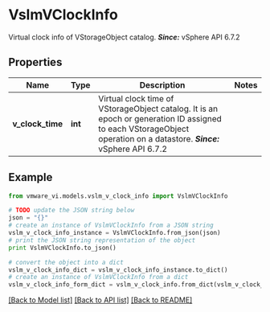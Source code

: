 # VslmVClockInfo

Virtual clock info of VStorageObject catalog.  ***Since:*** vSphere API 6.7.2 

## Properties
Name | Type | Description | Notes
------------ | ------------- | ------------- | -------------
**v_clock_time** | **int** | Virtual clock time of VStorageObject catalog.  It is an epoch or generation ID assigned to each VStorageObject operation on a datastore.  ***Since:*** vSphere API 6.7.2  | 

## Example

```python
from vmware_vi.models.vslm_v_clock_info import VslmVClockInfo

# TODO update the JSON string below
json = "{}"
# create an instance of VslmVClockInfo from a JSON string
vslm_v_clock_info_instance = VslmVClockInfo.from_json(json)
# print the JSON string representation of the object
print VslmVClockInfo.to_json()

# convert the object into a dict
vslm_v_clock_info_dict = vslm_v_clock_info_instance.to_dict()
# create an instance of VslmVClockInfo from a dict
vslm_v_clock_info_form_dict = vslm_v_clock_info.from_dict(vslm_v_clock_info_dict)
```
[[Back to Model list]](../README.md#documentation-for-models) [[Back to API list]](../README.md#documentation-for-api-endpoints) [[Back to README]](../README.md)


